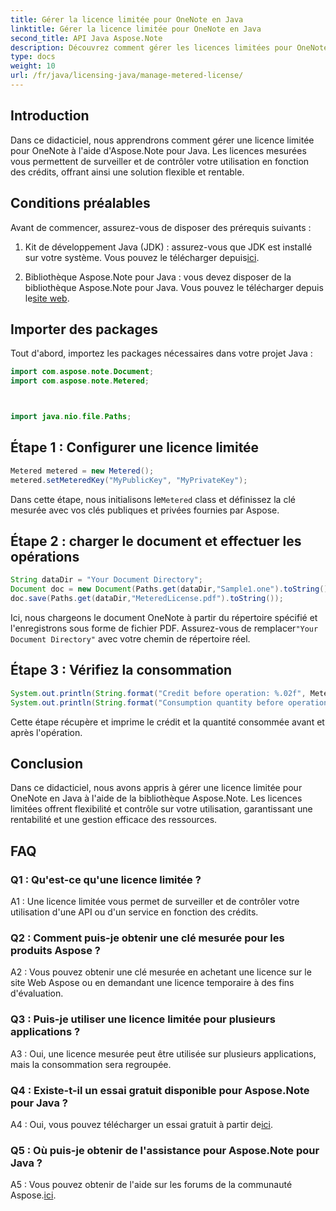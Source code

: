 ```yaml
---
title: Gérer la licence limitée pour OneNote en Java
linktitle: Gérer la licence limitée pour OneNote en Java
second_title: API Java Aspose.Note
description: Découvrez comment gérer les licences limitées pour OneNote en Java à l'aide de la bibliothèque Aspose.Note. Contrôlez l’utilisation, surveillez les crédits et optimisez efficacement les coûts.
type: docs
weight: 10
url: /fr/java/licensing-java/manage-metered-license/
---
```

## Introduction

Dans ce didacticiel, nous apprendrons comment gérer une licence limitée pour OneNote à l'aide d'Aspose.Note pour Java. Les licences mesurées vous permettent de surveiller et de contrôler votre utilisation en fonction des crédits, offrant ainsi une solution flexible et rentable.

## Conditions préalables

Avant de commencer, assurez-vous de disposer des prérequis suivants :

1.  Kit de développement Java (JDK) : assurez-vous que JDK est installé sur votre système. Vous pouvez le télécharger depuis[ici](https://www.oracle.com/java/technologies/javase-jdk11-downloads.html).
   
2. Bibliothèque Aspose.Note pour Java : vous devez disposer de la bibliothèque Aspose.Note pour Java. Vous pouvez le télécharger depuis le[site web](https://releases.aspose.com/note/java/).

## Importer des packages

Tout d'abord, importez les packages nécessaires dans votre projet Java :

```java
import com.aspose.note.Document;
import com.aspose.note.Metered;



import java.nio.file.Paths;
```

## Étape 1 : Configurer une licence limitée

```java
Metered metered = new Metered();
metered.setMeteredKey("MyPublicKey", "MyPrivateKey");
```

 Dans cette étape, nous initialisons le`Metered` class et définissez la clé mesurée avec vos clés publiques et privées fournies par Aspose.

## Étape 2 : charger le document et effectuer les opérations

```java
String dataDir = "Your Document Directory";
Document doc = new Document(Paths.get(dataDir,"Sample1.one").toString());
doc.save(Paths.get(dataDir,"MeteredLicense.pdf").toString());
```

 Ici, nous chargeons le document OneNote à partir du répertoire spécifié et l'enregistrons sous forme de fichier PDF. Assurez-vous de remplacer`"Your Document Directory"` avec votre chemin de répertoire réel.

## Étape 3 : Vérifiez la consommation

```java
System.out.println(String.format("Credit before operation: %.02f", Metered.getConsumptionCredit()));
System.out.println(String.format("Consumption quantity before operation: %.02f", Metered.getConsumptionQuantity()));
```

Cette étape récupère et imprime le crédit et la quantité consommée avant et après l'opération.

## Conclusion

Dans ce didacticiel, nous avons appris à gérer une licence limitée pour OneNote en Java à l'aide de la bibliothèque Aspose.Note. Les licences limitées offrent flexibilité et contrôle sur votre utilisation, garantissant une rentabilité et une gestion efficace des ressources.

## FAQ

### Q1 : Qu'est-ce qu'une licence limitée ?

A1 : Une licence limitée vous permet de surveiller et de contrôler votre utilisation d'une API ou d'un service en fonction des crédits.
   
### Q2 : Comment puis-je obtenir une clé mesurée pour les produits Aspose ?

A2 : Vous pouvez obtenir une clé mesurée en achetant une licence sur le site Web Aspose ou en demandant une licence temporaire à des fins d'évaluation.
   
### Q3 : Puis-je utiliser une licence limitée pour plusieurs applications ?

A3 : Oui, une licence mesurée peut être utilisée sur plusieurs applications, mais la consommation sera regroupée.
   
### Q4 : Existe-t-il un essai gratuit disponible pour Aspose.Note pour Java ?

 A4 : Oui, vous pouvez télécharger un essai gratuit à partir de[ici](https://releases.aspose.com/).
   
### Q5 : Où puis-je obtenir de l'assistance pour Aspose.Note pour Java ?

 A5 : Vous pouvez obtenir de l'aide sur les forums de la communauté Aspose.[ici](https://forum.aspose.com/c/note/28).